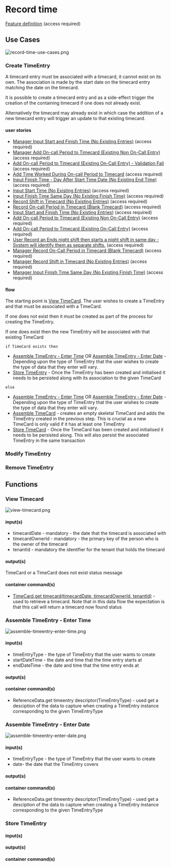
# Record time

[Feature definition](https://collaboration.homeoffice.gov.uk/jira/browse/EAHW-925) (access required)

## Use Cases

![record-time-use-cases.png](../../images/record-time-use-cases.png)

### Create TimeEntry
A timecard entry must be associated with a timecard, it cannot exist on its own. The association is made by the start date on the timecard entry matching the date on the timecard.

It is possible to create a timecard entry and as a side-effect trigger the creation of the containing timecard if one does not already exist. 

Alternatively the timecard may already exist in which case the addition of a new timecard entry will trigger an update to that existing timecard.

#### user stories

- [Manager Input Start and Finish Time (No Existing Entries)](https://collaboration.homeoffice.gov.uk/jira/browse/EAHW-1751) (access required)
- [Manager Add On-call Period to Timecard (Existing Non On-Call Entry)](https://collaboration.homeoffice.gov.uk/jira/browse/EAHW-1788) (access required)
- [Add On-call Period to Timecard (Existing On-Call Entry) - Validation Fail](https://collaboration.homeoffice.gov.uk/jira/browse/EAHW-1762) (access required)
- [Add Time Worked During On-call Period to Timecard](https://collaboration.homeoffice.gov.uk/jira/browse/EAHW-1796) (access required)
- [Input Finish Time - Day After Start Time Date (No Existing End Time)](https://collaboration.homeoffice.gov.uk/jira/browse/EAHW-589) (access required)
- [Input Start Time (No Existing Entries)](https://collaboration.homeoffice.gov.uk/jira/browse/EAHW-513) (access required)
- [Input Finish Time Same Day (No Existing Finish Time)](https://collaboration.homeoffice.gov.uk/jira/browse/EAHW-521) (access required)
- [Record Shift in Timecard (No Existing Entries)](https://collaboration.homeoffice.gov.uk/jira/browse/EAHW-1347) (access required)
- [Record On-call Period in Timecard (Blank Timecard)](https://collaboration.homeoffice.gov.uk/jira/browse/EAHW-1350) (access required)
- [Input Start and Finish Time (No Existing Entries)](https://collaboration.homeoffice.gov.uk/jira/browse/EAHW-1402) (access required)
- [Add On-call Period to Timecard (Existing Non On-Call Entry)](https://collaboration.homeoffice.gov.uk/jira/browse/EAHW-1471) (access required)
- [Add On-call Period to Timecard (Existing On-Call Entry)](https://collaboration.homeoffice.gov.uk/jira/browse/EAHW-1761) (access required)
- [User Record an Ends night shift then starts a night shift in same day - System will identify them as separate shifts.](https://collaboration.homeoffice.gov.uk/jira/browse/EAHW-580) (access required)
- [Manager Record On-Call Period in Timecard (Blank Timecard)](https://collaboration.homeoffice.gov.uk/jira/browse/EAHW-1685) (access required)
- [Manager Record Shift in Timecard (No Existing Entries)](https://collaboration.homeoffice.gov.uk/jira/browse/EAHW-1686) (access required)
- [Manager Input Finish Time Same Day (No Existing Finish Time)](https://collaboration.homeoffice.gov.uk/jira/browse/EAHW-1749) (access required)

#### flow
The starting point is [View TimeCard](#view-timecard). The user wishes to create a TimeEntry and that must be associated with a TimeCard. 

If one does not exist then it must be created as part of the process for creating the TimeEntry. 

If one does exist then the new TimeEntry will be associated with that existing TimeCard

`if TimeCard exists then`
- [Assemble TimeEntry - Enter Time](#assemble-timeentry-enter-time) OR [Assemble TimeEntry - Enter Date](#assemble-timeentry-enter-date) - Depending upon the type of TimeEntry that the user wishes to create the type of data that they enter will vary.
- [Store TimeEntry](#store-timeentry) - Once the TimeEntry has been created and initialised it needs to be persisted along with its association to the given TimeCard

`else`
- [Assemble TimeEntry - Enter Time](#assemble-timeentry-enter-time) OR [Assemble TimeEntry - Enter Date](#assemble-timeentry-enter-date) - Depending upon the type of TimeEntry that the user wishes to create the type of data that they enter will vary.
- [Assemble TimeCard](#assemble-timecard) - creates an empty skeletal TimeCard and adds the TimeEntry created in the previous step. This is crucial as a new TimeCard is only valid if it has at least one TimeEntry
- [Store TimeCard](#store-timecard) - Once the TimeCard has been created and initialised it needs to be persisted along. This will also persist the associated TimeEntry in the same transaction

### Modify TimeEntry

### Remove TimeEntry

## Functions

### View Timecard

![view-timecard.png](../../images/view-timecard.png)

#### input(s)
- timecardDate - mandatory - the date that the timecard is associated with
- timecardOwnerId - mandatory - the primary key of the person who is the owner of the timecard
- tenantId - mandatory the identifier for the tenant that holds the timecard 

#### output(s)
TimeCard or a TimeCard does not exist status message 

#### container command(s)
- [TimeCard.get timecard(timecardDate, timecardOwnerId, tenantId)](../container-definition.md#get-timecard) - used to retrieve a timecard. Note that in this data flow the expectation is that this call will return a timecard now found status

### Assemble TimeEntry - Enter Time

![assemble-timeentry-enter-time.png](../../images/assemble-timeentry-enter-time.png)

#### input(s)
- timeEntryType - the type of TimeEntry that the user wants to create
- startDateTime - the date and time that the time entry starts at
- endDateTime - the date and time that the time entry ends at

#### output(s)
#### container command(s)
- ReferenceData.get timeentry descriptor(TimeEntryType) - used get a desciption of the data to capture when creating a TimeEntry instance corresponding to the given TimeEntryType

### Assemble TimeEntry - Enter Date

![assemble-timeentry-enter-date.png](../../images/assemble-timeentry-enter-date.png)

#### input(s)
- timeEntryType - the type of TimeEntry that the user wants to create
- date- the date that the TimeEntry covers

#### output(s)
#### container command(s)
- ReferenceData.get timeentry descriptor(TimeEntryType) - used get a desciption of the data to capture when creating a TimeEntry instance corresponding to the given TimeEntryType

### Store TimeEntry
#### input(s)
#### output(s)
#### container command(s)



